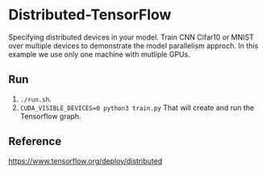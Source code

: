 # Distributed-TensorFlow 
Specifying distributed devices in your model.
Train CNN Cifar10 or MNIST over multiple devices to demonstrate the model parallelism approch.
In this example we use only one machine with mutliple GPUs.

## Run 
1. ```./run.sh```.
2. ```CUDA_VISIBLE_DEVICES=0 python3 train.py``` That will create and run the Tensorflow graph.

## Reference
https://www.tensorflow.org/deploy/distributed
